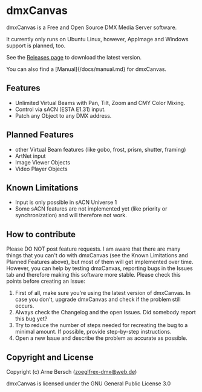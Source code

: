 # dmxCanvas
dmxCanvas is a Free and Open Source DMX Media Server software.

It currently only runs on Ubuntu Linux, however, AppImage and Windows support is planned, too.

See the [Releases page](https://github.com/arneBersch/dmxCanvas/releases/) to download the latest version.

You can also find a [Manual]{/docs/manual.md} for dmxCanvas.

## Features
- Unlimited Virtual Beams with Pan, Tilt, Zoom and CMY Color Mixing.
- Control via sACN (ESTA E1.31) input.
- Patch any Object to any DMX address.

## Planned Features
- other Virtual Beam features (like gobo, frost, prism, shutter, framing)
- ArtNet input
- Image Viewer Objects
- Video Player Objects

## Known Limitations
- Input is only possible in sACN Universe 1
- Some sACN features are not implemented yet (like priority or synchronization) and will therefore not work.

## How to contribute
Please DO NOT post feature requests.
I am aware that there are many things that you can't do with dmxCanvas (see the Known Limitations and Planned Features above), but most of them will get implemented over time.
However, you can help by testing dmxCanvas, reporting bugs in the Issues tab and therefore making this software more stable.
Please check this points before creating an Issue:
1. First of all, make sure you're using the latest version of dmxCanvas.
    In case you don't, upgrade dmxCanvas and check if the problem still occurs.
2. Always check the Changelog and the open Issues.
    Did somebody report this bug yet? 
3. Try to reduce the number of steps needed for recreating the bug to a minimal amount.
    If possible, provide step-by-step instructions.
4. Open a new Issue and describe the problem as accurate as possible.

## Copyright and License
Copyright (c) Arne Bersch (zoeglfrex-dmx@web.de)

dmxCanvas is licensed under the GNU General Public License 3.0
